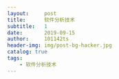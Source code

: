 ```yaml
---
layout:     post
title:      软件分析技术
subtitle:   1
date:       2019-09-15
author:     101142ts
header-img: img/post-bg-hacker.jpg
catalog: true
tags:
    - 软件分析技术
---
```

